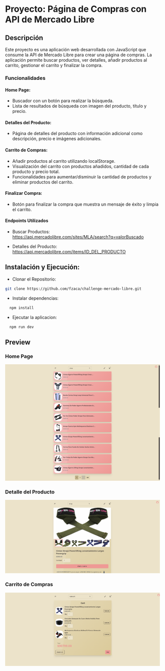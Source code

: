 # Proyecto: Página de Compras con API de Mercado Libre  

## Descripción  
Este proyecto es una aplicación web desarrollada con JavaScript que consume la API de Mercado Libre para crear una página de compras. La aplicación permite buscar productos, ver detalles, añadir productos al carrito, gestionar el carrito y finalizar la compra.

### Funcionalidades  
#### Home Page:  
- Buscador con un botón para realizar la búsqueda.  
- Lista de resultados de búsqueda con imagen del producto, título y precio.

#### Detalles del Producto:  
- Página de detalles del producto con información adicional como descripción, precio e imágenes adicionales.

#### Carrito de Compras:  
- Añadir productos al carrito utilizando localStorage.  
- Visualización del carrito con productos añadidos, cantidad de cada producto y precio total.  
- Funcionalidades para aumentar/disminuir la cantidad de productos y eliminar productos del carrito.

#### Finalizar Compra:  
- Botón para finalizar la compra que muestra un mensaje de éxito y limpia el carrito.

#### Endpoints Utilizados  
- Buscar Productos:  
https://api.mercadolibre.com/sites/MLA/search?q=valorBuscado

- Detalles del Producto:  
https://api.mercadolibre.com/items/ID_DEL_PRODUCTO

## Instalación y Ejecución:
* Clonar el Repositorio:
```sh
git clone https://github.com/fzaca/challenge-mercado-libre.git
```
* Instalar dependencias:
```sh
  npm install
```
* Ejecutar la aplicacion:
```sh
  npm run dev
```

## Preview

### Home Page
![Home Page](./docs/home_page.png)

### Detalle del Producto
![Product Detail](./docs/product_detail.png)

### Carrito de Compras
![Carrito](./docs/cart.png)